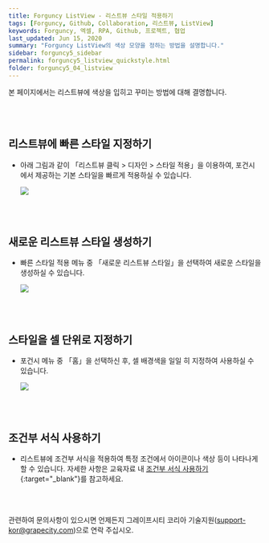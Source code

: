 ```yaml
---
title: Forguncy ListView - 리스트뷰 스타일 적용하기
tags: [Forguncy, Github, Collaboration, 리스트뷰, ListView]
keywords: Forguncy, 엑셀, RPA, Github, 프로젝트, 협업
last_updated: Jun 15, 2020
summary: "Forguncy ListView의 색상 모양을 정하는 방법을 설명합니다."
sidebar: forguncy5_sidebar
permalink: forguncy5_listview_quickstyle.html
folder: forguncy5_04_listview
---
```


본 페이지에서는 리스트뷰에 색상을 입히고 꾸미는 방법에 대해 결명합니다.

<br /><br />


<h2>리스트뷰에 빠른 스타일 지정하기</h2>

* 아래 그림과 같이 「리스트뷰 클릭 > 디자인 > 스타일 적용」을 이용하여, 포건시에서 제공하는 기본 스타일을 빠르게 적용하실 수 있습니다.

    ![]({{site.url}}/images/forguncy5/lv02-styling01.png)

<br /><br />


<h2>새로운 리스트뷰 스타일 생성하기</h2>

* 빠른 스타일 적용 메뉴 중 「새로운 리스트뷰 스타일」을 선택하여 새로운 스타일을 생성하실 수 있습니다.

    ![]({{site.url}}/images/forguncy5/lv02-styling02.png)

<br /><br />


<h2>스타일을 셀 단위로 지정하기</h2>

* 포건시 메뉴 중 「홈」을 선택하신 후, 셀 배경색을 일일 히 지정하여 사용하실 수 있습니다.

    ![]({{site.url}}/images/forguncy5/lv02-styling03.png)

<br /><br />


<h2>조건부 서식 사용하기</h2>

* 리스트뷰에 조건부 서식을 적용하여 특정 조건에서 아이콘이나 색상 등이 나타나게 할 수 있습니다. 자세한 사항은 교육자료 내 [조건부 서식 사용하기](https://forguncy.co.kr/sample.forguncy.listviewtraining/ConditionFormat){:target="_blank"}를 참고하세요.

<br /><br />

관련하여 문의사항이 있으시면 언제든지 그레이프시티 코리아 기술지원(support-kor@grapecity.com)으로 연락 주십시오.

<br /><br />